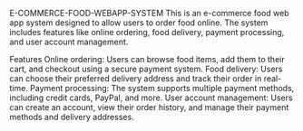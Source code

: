 E-COMMERCE-FOOD-WEBAPP-SYSTEM
This is an e-commerce food web app system designed to allow users to order food online. The system includes features like online ordering, food delivery, payment processing, and user account management.

Features
Online ordering: Users can browse food items, add them to their cart, and checkout using a secure payment system.
Food delivery: Users can choose their preferred delivery address and track their order in real-time.
Payment processing: The system supports multiple payment methods, including credit cards, PayPal, and more.
User account management: Users can create an account, view their order history, and manage their payment methods and delivery addresses.
